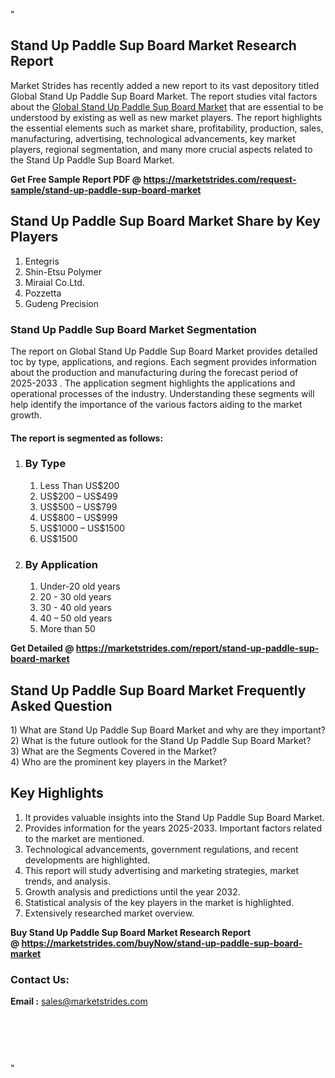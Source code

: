 <p>"</p>
<h2>Stand Up Paddle Sup Board Market Research Report</h2>
<p>Market Strides has recently added a new report to its vast depository titled Global Stand Up Paddle Sup Board Market. The report studies vital factors about the&nbsp;<a href="https://marketstrides.com/report/stand-up-paddle-sup-board-market">Global Stand Up Paddle Sup Board Market</a>&nbsp;that are essential to be understood by existing as well as new market players. The report highlights the essential elements such as market share, profitability, production, sales, manufacturing, advertising, technological advancements, key market players, regional segmentation, and many more crucial aspects related to the Stand Up Paddle Sup Board Market.</p>
<p><strong>Get Free Sample Report PDF @&nbsp;<a href="https://marketstrides.com/request-sample/stand-up-paddle-sup-board-market">https://marketstrides.com/request-sample/stand-up-paddle-sup-board-market</a></strong></p>
<h2><strong>Stand Up Paddle Sup Board Market Share by Key Players</strong></h2>
<ol>
<li>Entegris</li>
<li>Shin-Etsu Polymer</li>
<li>Miraial Co.Ltd.</li>
<li>Pozzetta</li>
<li>Gudeng Precision</li>
</ol>
<h3><strong>Stand Up Paddle Sup Board Market Segmentation</strong></h3>
<p>The report on Global Stand Up Paddle Sup Board Market provides detailed toc by type, applications, and regions. Each segment provides information about the production and manufacturing during the forecast period of 2025-2033 . The application segment highlights the applications and operational processes of the industry. Understanding these segments will help identify the importance of the various factors aiding to the market growth.</p>
<h4>The report is segmented as follows:</h4>
<ol>
<li>
<h3>By Type</h3>
<ol>
<li>Less Than US$200</li>
<li>US$200 &ndash; US$499</li>
<li>US$500 &ndash; US$799</li>
<li>US$800 &ndash; US$999</li>
<li>US$1000 &ndash; US$1500</li>
<li>US$1500</li>
</ol>
</li>
<li>
<h3>By Application</h3>
<ol>
<li>Under-20 old years</li>
<li>20 - 30 old years</li>
<li>30 - 40 old years</li>
<li>40 &ndash; 50 old years</li>
<li>More than 50</li>
</ol>
</li>
</ol>
<p><strong>Get Detailed @&nbsp;<a href="https://marketstrides.com/report/stand-up-paddle-sup-board-market">https://marketstrides.com/report/stand-up-paddle-sup-board-market</a></strong></p>
<h2 class=""><strong>Stand Up Paddle Sup Board Market Frequently Asked Question</strong></h2>
<div class="">1) What are&nbsp;Stand Up Paddle Sup Board Market and why are they important?
<div class="">
<div class="">2) What is the future outlook for the Stand Up Paddle Sup Board Market?</div>
</div>
</div>
<div class="">3) What are the Segments Covered in the Market?</div>
<div class="">4) Who are the prominent key players in the Market?</div>
<h2><strong>Key Highlights</strong></h2>
<div class="">
<ol>
<li>It provides valuable insights into the Stand Up Paddle Sup Board Market.</li>
<li>Provides information for the years 2025-2033. Important factors related to the market are mentioned.</li>
<li>Technological advancements, government regulations, and recent developments are highlighted.</li>
<li>This report will study advertising and marketing strategies, market trends, and analysis.</li>
<li>Growth analysis and predictions until the year 2032.</li>
<li>Statistical analysis of the key players in the market is highlighted.</li>
<li>Extensively researched market overview.</li>
</ol>
<p><strong>Buy Stand Up Paddle Sup Board Market Research Report @&nbsp;<a href="https://marketstrides.com/buyNow/stand-up-paddle-sup-board-market">https://marketstrides.com/buyNow/stand-up-paddle-sup-board-market</a></strong></p>
<h3>Contact Us:</h3>
<p><strong>Email :</strong> <a href="mailto:sales@marketstrides.com">sales@marketstrides.com</a></p>
</div>
<p>&nbsp;</p>
<h3>&nbsp;</h3>
<p>"</p>
